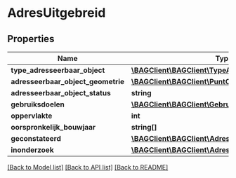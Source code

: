 # AdresUitgebreid

## Properties
Name | Type | Description | Notes
------------ | ------------- | ------------- | -------------
**type_adresseerbaar_object** | [**\BAGClient\BAGClient\TypeAdresseerbaarObject**](TypeAdresseerbaarObject.md) |  | [optional] 
**adresseerbaar_object_geometrie** | [**\BAGClient\BAGClient\PuntOfVlak**](PuntOfVlak.md) |  | [optional] 
**adresseerbaar_object_status** | **string** |  | [optional] 
**gebruiksdoelen** | [**\BAGClient\BAGClient\Gebruiksdoel[]**](Gebruiksdoel.md) |  | [optional] 
**oppervlakte** | **int** |  | [optional] 
**oorspronkelijk_bouwjaar** | **string[]** |  | [optional] 
**geconstateerd** | [**\BAGClient\BAGClient\AdresUitgebreidGeconstateerd**](AdresUitgebreidGeconstateerd.md) |  | [optional] 
**inonderzoek** | [**\BAGClient\BAGClient\AdresUitgebreidInOnderzoek**](AdresUitgebreidInOnderzoek.md) |  | [optional] 

[[Back to Model list]](../../README.md#documentation-for-models) [[Back to API list]](../../README.md#documentation-for-api-endpoints) [[Back to README]](../../README.md)

